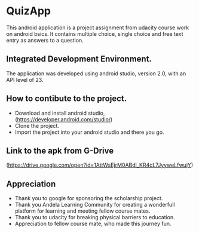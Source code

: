 # QuizApp

This android application is a project assignment from udacity course work on android bsics. It contains multiple choice, single choice and free text entry as answers to a question. 

## Integrated Development Environment.
The application was developed using android studio, version 2.0, with an API level of 23.

## How to contibute to the project.

- Download and install android studio, (https://developer.android.com/studio/)
- Clone the project.
- Import the project into your android studio and there you go.

## Link to the apk from G-Drive
(https://drive.google.com/open?id=1AttWsEjrM0ABdl_KR4cL7JyyweLfwujY)

## Appreciation
- Thank you to google for sponsoring the scholarship project.
- Thank you Andela Learning Community for creating a wonderfull platform for learning and meeting fellow course mates.
- Thank you to udacity for breaking physical barriers to education.
- Appreciation to fellow course mate, who made this journey fun.
